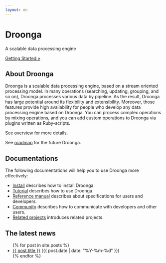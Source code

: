 ```yaml
---
layout: en
---
```


<div class="jumbotron">
<h1>Droonga</h1>
<p>A scalable data processing engine</p>
<p><a class="btn btn-primary btn-lg" role="button" href="getting-started/">Getting Started »</a></p>
</div>

## About Droonga

Droonga is a scalable data processing engine, based on a stream oriented processing model.
In many operations (searching, updating, grouping, and so on), Droonga processes various data by pipeline.
As the result, Droonga has large potential around its flexibility and extensibility.
Moreover, those features provide high availability for people who develop any data processing engine based on Droonga.
You can process complex operations by mixing operations, and you can add custom operations to Droonga via plugins written as Ruby-scripts.

See [overview](overview/) for more details.

See [roadmap](roadmap/) for the future Droonga.

## Documentations

The following documentations will help you to use Droonga more effectively:

 * [Install](install/) describes how to install Droonga.
 * [Tutorial](tutorial/) describes how to use Droonga.
 * [Reference manual](reference/) describes about specifications for users and developers.
 * [Community](community/) describes how to communicate with developers and other users.
 * [Related projects](related-projects/) introduces related projects.

## The latest news

<ul class="posts">
  {% for post in site.posts %}
    <li>
      <a href="{{ post.url }}">{{ post.title }}</a>
      <span class="date">({{ post.date | date: "%Y-%m-%d" }})</span>
    </li>
  {% endfor %}
</ul>
